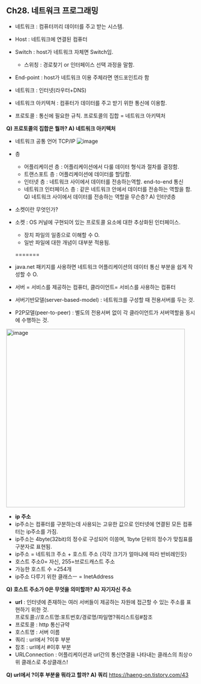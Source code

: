 ## Ch28. 네트워크 프로그래밍

- 네트워크 : 컴퓨터끼리 데이터를 주고 받는 시스템.

- Host : 네트워크에 연결된 컴퓨터
- Switch : host가 네트워크 자체면 Switch임.
  - 스위칭 : 경로찾기 or 인터페이스 선택 과정을 말함.
- End-point : host가 네트워크 이용 주체라면 엔드포인트라 함
- 네트워크 : 인터넷(라우터+DNS)

- 네트워크 아키텍쳐 : 컴퓨터가 데이터를 주고 받기 위한 통신에 이용함.
- 프로토콜 : 통신에 필요한 규칙. 프로토콜의 집합 = 네트워크 아키텍처

**Q) 프로토콜의 집합은 뭘까?
A) 네트워크 아키텍처**

- 네트워크 공통 언어 TCP/IP
![image](https://github.com/hyezg/java-study/assets/112006114/b4434651-587c-491a-91e2-24497624ca42)
- 층
  + 어플리케이션 층 : 어플리케이션에서 다룰 데이터 형식과 절차를 결정함.
  + 트랜스포트 층 : 어플리케이션에 데이터를 할당함.
  + 인터넷 층 : 네트워크 사이에서 데이터를 전송하는역할. end-to-end 통신
  + 네트워크 인터페이스 층 : 같은 네트워크 안에서 데이터를 전송하는 역할을 함.
Q)  네트워크 사이에서 데이터를 전송하는 역할을 무슨층?
A)  인터넷층
 
- 소켓이란 무엇인가?
- 소켓 : OS 커널에 구현되어 있는 프로토콜 요소에 대한 추상화된 인터페이스.
  + 장치 파일의 일종으로 이해할 수 O.
  + 일반 파일에 대한 개념이 대부분 적용됨.

  =======
- java.net 패키지를 사용하면 네트워크 어플리케이션의 데이터 통신 부분을 쉽게 작성할 수 O.
- 서버 = 서비스를 제공하는 컴퓨터, 클라이언트= 서비스를 사용하는 컴퓨터
- 서버기반모델(server-based-model) : 네트워크를 구성할 때 전용서버를 두는 것.
- P2P모델(peer-to-peer) : 별도의 전용서버 없이 각 클라이언트가 서버역할을 동시에 수행하는 것.
<img width="476" alt="image" src="https://github.com/hyezg/java-study/assets/112006114/5fed1247-bb54-4a39-af91-0fc6aadd9c84">

- **ip 주소**
- ip주소는 컴퓨터를 구분하는데 사용되는 고유한 값으로 인터넷에 연결된 모든 컴퓨터는 ip주소를 가짐.
- ip주소는 4byte(32bit)의 정수로 구성되어 이씅며, 1byte 단위의 정수가 맞침표를 구분자로 표현됨.
- ip주소 = 네트워크 주소 + 호스트 주소  (각각 크기가 얼마냐에 따라 반비례인듯)
- 호스트 주소0= 자신, 255=브로드캐스트 주소
- 가능한 호스트 수 =254개
- ip주소 다루기 위한 클래스ㅡ = InetAddress

**Q) 호스트 주소가 0은 무엇을 의미할까?
A) 자기자신 주소**
- **url** : 인터넷에 존재하는 여러 서버들이 제공하는 자원에 접근할 수 있는 주소를 표현하기 위한 것. <br>
프로토콜://호스트명:포트번호/경로명/파일명?쿼리스트링#참조
- 프로토콜 : http 통신규약
- 호스트명 : 서버 이름
- 쿼리 : url에서 ?이후 부분
- 참조 : url에서 #이후 부분
- URLConnection : 어플리케이션과 url간의 통신연결을 나타내는 클래스의 최상ㅇ위 클래스로 추상클래스!

**Q) url에서 ?이후 부분을 뭐라고 할까?
A) 쿼리**
https://haeng-on.tistory.com/43 

